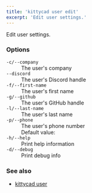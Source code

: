 ```yaml
---
title: 'kittycad user edit'
excerpt: 'Edit user settings.'
---
```


Edit user settings.

### Options

<dl class="flags">
   <dt><code>-c/--company</code></dt>
   <dd>The user's company</dd>

   <dt><code>--discord</code></dt>
   <dd>The user's Discord handle</dd>

   <dt><code>-f/--first-name</code></dt>
   <dd>The user's first name</dd>

   <dt><code>-g/--github</code></dt>
   <dd>The user's GitHub handle</dd>

   <dt><code>-l/--last-name</code></dt>
   <dd>The user's last name</dd>

   <dt><code>-p/--phone</code></dt>
   <dd>The user's phone number<br/>Default value: <code></code></dd>

   <dt><code>-h/--help</code></dt>
   <dd>Print help information</dd>

   <dt><code>-d/--debug</code></dt>
   <dd>Print debug info</dd>
</dl>

### See also

-   [kittycad user](./kittycad_user)
